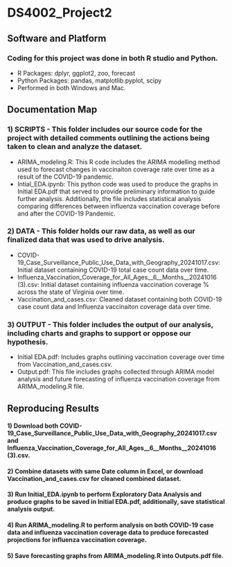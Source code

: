 # DS4002_Project2

## Software and Platform
### Coding for this project was done in both R studio and Python.
- R Packages: dplyr, ggplot2, zoo, forecast
- Python Packages: pandas, matplotlib.pyplot, scipy
- Performed in both Windows and Mac.

## Documentation Map
### 1) SCRIPTS - This folder includes our source code for the project with detailed comments outlining the actions being taken to clean and analyze the dataset.
- ARIMA_modeling.R: This R code includes the ARIMA modelling method used to forecast changes in vaccinaiton coverage rate over time as a result of the COVID-19 pandemic.
- Intial_EDA.ipynb: This python code was used to produce the graphs in Initial EDA.pdf that served to provide preliminary information to guide further analysis. Additionally, the file includes statistical analysis comparing differences between influenza vaccination coverage before and after the COVID-19 Pandemic.
### 2) DATA - This folder holds our raw data, as well as our finalized data that was used to drive analysis.
- COVID-19_Case_Surveillance_Public_Use_Data_with_Geography_20241017.csv: Initial dataset containing COVID-19 total case count data over time.
- Influenza_Vaccination_Coverage_for_All_Ages__6__Months__20241016 (3).csv: Initial dataset containing influenza vaccination coverage % across the state of Virginia over time.
- Vaccination_and_cases.csv: Cleaned dataset containing both COVID-19 case count data and Influenza vaccinaiton coverage data over time.
### 3) OUTPUT - This folder includes the output of our analysis, including charts and graphs to support or oppose our hypothesis.
- Initial EDA.pdf: Includes graphs outlining vaccination coverage over time from Vaccination_and_cases.csv.
- Output.pdf: This file includes graphs collected through ARIMA model analysis and future forecasting of influenza vaccination coverage from ARIMA_modeling.R file.

## Reproducing Results
#### 1) Download both COVID-19_Case_Surveillance_Public_Use_Data_with_Geography_20241017.csv and Influenza_Vaccination_Coverage_for_All_Ages__6__Months__20241016 (3).csv.
#### 2) Combine datasets with same Date column in Excel, or download Vaccination_and_cases.csv for cleaned combined dataset.
#### 3) Run Initial_EDA.ipynb to perform Exploratory Data Analysis and produce graphs to be saved in Initial EDA.pdf, additionally, save statistical analysis output.
#### 4) Run ARIMA_modeling.R to perform analysis on both COVID-19 case data and influenza vaccination coverage data to produce forecasted projections for influenza vaccination coverage.
#### 5) Save forecasting graphs from ARIMA_modeling.R into Outputs.pdf file.


